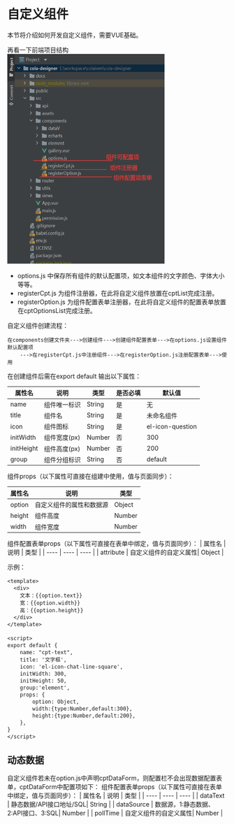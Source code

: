 # 自定义组件
本节将介绍如何开发自定义组件，需要VUE基础。


再看一下前端项目结构  
<img src="../.vuepress/public/source/d1.png" width="360px" height="480px">


* options.js 中保存所有组件的默认配置项，如文本组件的文字颜色、字体大小等等。
* registerCpt.js 为组件注册器，在此将自定义组件放置在cptList完成注册。
* registerOption.js 为组件配置表单注册器，在此将自定义组件的配置表单放置在cptOptionsList完成注册。

自定义组件创建流程：
```text
在components创建文件夹--->创建组件--->创建组件配置表单--->在options.js设置组件默认配置项  
    --->在registerCpt.js中注册组件--->在registerOption.js注册配置表单--->使用
```

在创建组件后需在export default 输出以下属性：

| 属性名      | 说明          | 类型    |是否必填  | 默认值|
   |  ----      |  ----        | ----   | ----   | ----  |
| name       | 组件唯一标识   | String | 是      | 无 |
| title      | 组件名        | String  | 是    | 未命名组件 |
| icon       | 组件图标      | String  | 是     | el-icon-question |
| initWidth  | 组件宽度(px)   | Number  | 否     | 300 |
| initHeight | 组件高度(px)   | Number  | 否     | 200 |
| group      | 组件分组标识   | String  | 否     | default |

组件props（以下属性可直接在组建中使用，值与页面同步）：

| 属性名      | 说明          | 类型    |
   |  ----      |  ----        | ----   |
| option     | 自定义组件的属性和数据源| Object |
| height     | 组件高度| Number |
| width      | 组件宽度| Number |


组件配置表单props（以下属性可直接在表单中绑定，值与页面同步）：
| 属性名      | 说明          | 类型    |
|  ----      |  ----        | ----   |
| attribute     | 自定义组件的自定义属性| Object |

示例：
```vue
<template>
  <div>
    文本：{{option.text}}
    宽：{{option.width}}
    高：{{option.height}}
  </div>
</template>

<script>
export default {
    name: "cpt-text",
    title: '文字框',
    icon: 'el-icon-chat-line-square',
    initWidth: 300,
    initHeight: 50,
    group:'element',
    props: {
        option: Object,
        width:{type:Number,default:300},
        height:{type:Number,default:200},
    },
}
</script>
```

## 动态数据
自定义组件若未在option.js中声明cptDataForm，则配置栏不会出现数据配置表单，cptDataForm中配置项如下：
组件配置表单props（以下属性可直接在表单中绑定，值与页面同步）：
| 属性名      | 说明          | 类型    |
|  ----      |  ----        | ----   |
| dataText     | 静态数据/API接口地址/SQL| String |
| dataSource     | 数据源，1:静态数据、2:API接口、3:SQL| Number |
| pollTime     | 自定义组件的自定义属性| Number |
